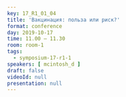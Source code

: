 ```yaml
---
key: 17_R1_01_04
title: 'Вакцинация: польза или риск?'
format: conference
day: 2019-10-17
time: 11.00 – 11.30
room: room-1
tags:
  - symposium-17-r1-1
speakers: [ mcintosh_d ]
draft: false
videoId: null
presentation: null
---
```

